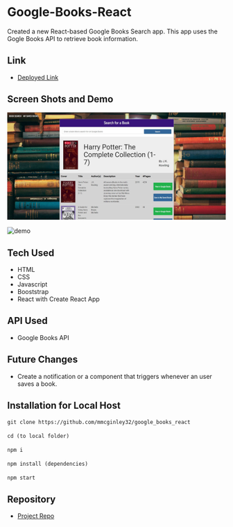 # Google-Books-React
Created a new React-based Google Books Search app. This app uses the Gogle Books API to retrieve book information.

## Link
 - [Deployed Link]()

## Screen Shots and Demo
![home](https://github.com/mmcginley32/google_books_react/blob/main/images/screenshot.JPG)

![demo](https://github.com/mmcginley32/google_books_react/blob/main/images/bookdemo.gif)

## Tech Used
- HTML
- CSS
- Javascript
- Booststrap
- React with Create React App

## API Used
- Google Books API

## Future Changes
- Create a notification or a component that triggers whenever an user saves a book. 

## Installation for Local Host
```
git clone https://github.com/mmcginley32/google_books_react

cd (to local folder)

npm i

npm install (dependencies)

npm start
```
## Repository

  - [Project Repo](https://github.com/mmcginley32/google_books_react)



